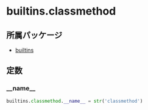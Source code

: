 # builtins.classmethod

## 所属パッケージ
- [builtins](../../module/builtins)

## 定数

### \_\_name\_\_
```python
builtins.classmethod.__name__ = str('classmethod')
```
